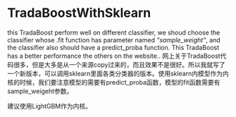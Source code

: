 # TradaBoostWithSklearn
this TradaBoost perform well on different classifier, we shoud choose the classifier whose .fit function has parameter named *"sample_weight"*, and the classifier also should have a predict_proba function.
This TradaBoost has a better performance the others on the website..
网上关于TradaBoost代码很多，但是大多是从一个来源copy过来的，而且效果不是很好。所以我就写了一个新版本，可以调用sklearn里面各类分类器的版本。使用sklearn内模型作为内核的时候，我们要注意模型的需要有predict_proba函数，模型的fit函数需要有sample_weigeht参数。

建议使用LightGBM作为内核。
